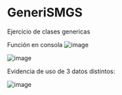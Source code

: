 # GeneriSMGS
Ejercicio de clases genericas



Función en consola
![image](https://github.com/user-attachments/assets/0b70788f-6d98-4fe7-9947-ddf45567edeb)

![image](https://github.com/user-attachments/assets/acf4cbf4-e07e-48cc-9e80-e6dd10d084f9)




Evidencia de uso de 3 datos distintos:

![image](https://github.com/user-attachments/assets/8d51302e-ce18-40b5-a48b-53291fafafeb)

